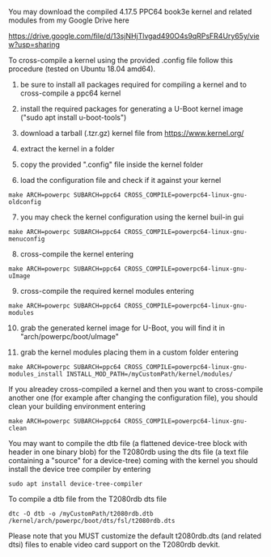 You may download the compiled 4.17.5 PPC64 book3e kernel and related modules from my Google Drive here


https://drive.google.com/file/d/13sjNHjTlvgad490O4s9qRPsFR4Ury65y/view?usp=sharing


To cross-compile a kernel using the provided .config file follow this procedure (tested on Ubuntu 18.04 amd64).

1) be sure to install all packages required for compiling a kernel and to cross-compile a ppc64 kernel

2) install the required packages for generating a U-Boot kernel image ("sudo apt install u-boot-tools")

3) download a tarball (.tzr.gz) kernel file from https://www.kernel.org/

4) extract the kernel in a folder

5) copy the provided ".config" file inside the kernel folder

6) load the configuration file and check if it against your kernel

`make ARCH=powerpc SUBARCH=ppc64 CROSS_COMPILE=powerpc64-linux-gnu- oldconfig`

7) you may check the kernel configuration using the kernel buil-in gui

`make ARCH=powerpc SUBARCH=ppc64 CROSS_COMPILE=powerpc64-linux-gnu- menuconfig`

8) cross-compile the kernel entering

`make ARCH=powerpc SUBARCH=ppc64 CROSS_COMPILE=powerpc64-linux-gnu- uImage`

9) cross-compile the required kernel modules entering

`make ARCH=powerpc SUBARCH=ppc64 CROSS_COMPILE=powerpc64-linux-gnu- modules`

10) grab the generated kernel image for U-Boot, you will find it in "arch/powerpc/boot/uImage"

11) grab the kernel modules placing them in a custom folder entering

`make ARCH=powerpc SUBARCH=ppc64 CROSS_COMPILE=powerpc64-linux-gnu- modules_install INSTALL_MOD_PATH=/myCustomPath/kernel/modules/`


If you alreadey cross-compiled a kernel and then you want to cross-compile another one (for example after changing the configuration file), you should clean your building environment entering

`make ARCH=powerpc SUBARCH=ppc64 CROSS_COMPILE=powerpc64-linux-gnu- clean`


You may want to compile the dtb file (a flattened device-tree block with header in one binary blob) for the T2080rdb using the dts file (a text file containing a "source" for a device-tree) coming with the kernel you should install the device tree compiler by entering

`sudo apt install device-tree-compiler`

To compile a dtb file from the T2080rdb dts file

`dtc -O dtb -o /myCustomPath/t2080rdb.dtb /kernel/arch/powerpc/boot/dts/fsl/t2080rdb.dts`

Please note that you MUST customize the default t2080rdb.dts (and related dtsi) files to enable video card support on the T2080rdb devkit.



